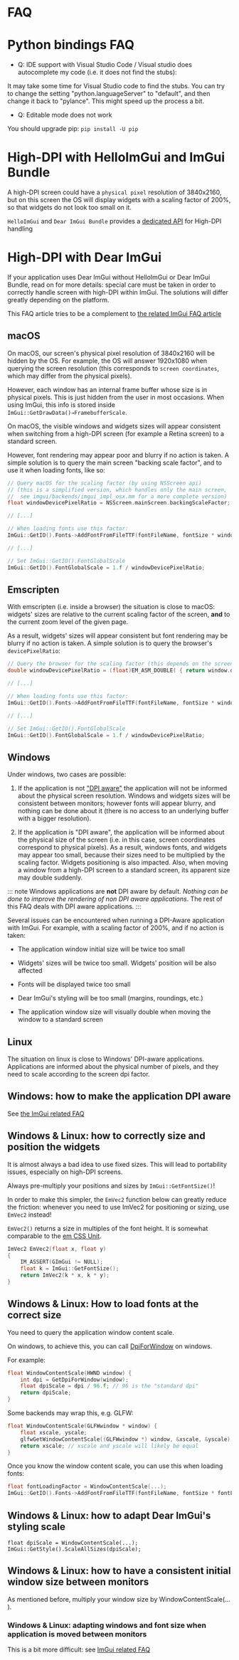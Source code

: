 # FAQ

# Python bindings FAQ

-   Q: IDE support with Visual Studio Code / Visual studio does autocomplete my code (i.e. it does not find the stubs):

It may take some time for Visual Studio code to find the stubs. You can try to change the setting \"python.languageServer\" to \"default\", and then change it back to \"pylance\". This might speed up the process a bit.

-   Q: Editable mode does not work

You should upgrade pip: `pip install -U pip`

# High-DPI with HelloImGui and ImGui Bundle

A high-DPI screen could have a `physical pixel` resolution of 3840x2160, but on this screen the OS will display widgets with a scaling factor of 200%, so that widgets do not look too small on it.

`HelloImGui` and `Dear ImGui Bundle` provides a [dedicated API](https://github.com/pthom/hello_imgui/blob/master/src/hello_imgui/dpi_aware.h) for High-DPI handling

# High-DPI with Dear ImGui

If your application uses Dear ImGui without HelloImGui or Dear ImGui Bundle, read on for more details: special care must be taken in order to correctly handle screen with high-DPI within ImGui. The solutions will differ greatly depending on the platform.

This FAQ article tries to be a complement to [the related ImGui FAQ article](https://github.com/ocornut/imgui/blob/master/docs/FAQ.md#q-how-should-i-handle-dpi-in-my-application)

## macOS

On macOS, our screen's physical pixel resolution of 3840x2160 will be hidden by the OS. For example, the OS will answer 1920x1080 when querying the screen resolution (this corresponds to `screen coordinates`, which may differ from the physical pixels).

However, each window has an internal frame buffer whose size is in physical pixels. This is just hidden from the user in most occasions. When using ImGui, this info is stored inside `ImGui::GetDrawData()→FramebufferScale`.

On macOS, the visible windows and widgets sizes will appear consistent when switching from a high-DPI screen (for example a Retina screen) to a standard screen.

However, font rendering may appear poor and blurry if no action is taken. A simple solution is to query the main screen \"backing scale factor\", and to use it when loading fonts, like so:

``` cpp
// Query macOS for the scaling factor (by using NSScreen api)
// (this is a simplified version, which handles only the main screen,
//  see imgui/backends/imgui_impl_osx.mm for a more complete version)
float windowDevicePixelRatio = NSScreen.mainScreen.backingScaleFactor;

// [...]

// When loading fonts use this factor:
ImGui::GetIO().Fonts->AddFontFromFileTTF(fontFileName, fontSize * windowDevicePixelRatio);

// [...]

// Set ImGui::GetIO().FontGlobalScale
ImGui::GetIO().FontGlobalScale = 1.f / windowDevicePixelRatio;
```

## Emscripten

With emscripten (i.e. inside a browser) the situation is close to macOS: widgets\' sizes are relative to the current scaling factor of the screen, **and** to the current zoom level of the given page.

As a result, widgets\' sizes will appear consistent but font rendering may be blurry if no action is taken. A simple solution is to query the browser's `devicePixelRatio`:

``` cpp
// Query the browser for the scaling factor (this depends on the screen scaling factor and on the browser zoom level)
double windowDevicePixelRatio = (float)EM_ASM_DOUBLE( { return window.devicePixelRatio; });

// [...]

// When loading fonts use this factor:
ImGui::GetIO().Fonts->AddFontFromFileTTF(fontFileName, fontSize * windowDevicePixelRatio);

// [...]

// Set ImGui::GetIO().FontGlobalScale
ImGui::GetIO().FontGlobalScale = 1.f / windowDevicePixelRatio;
```

## Windows

Under windows, two cases are possible:

1.  If the application is not [\"DPI aware\"](https://learn.microsoft.com/en-us/windows/win32/hidpi/setting-the-default-dpi-awareness-for-a-process) the application will not be informed about the physical screen resolution. Windows and widgets sizes will be consistent between monitors; however fonts will appear blurry, and nothing can be done about it (there is no access to an underlying buffer with a bigger resolution).

2.  If the application is \"DPI aware\", the application will be informed about the physical size of the screen (i.e. in this case, screen coordinates correspond to physical pixels). As a result, windows fonts, and widgets may appear too small, because their sizes need to be multiplied by the scaling factor. Widgets positioning is also impacted. Also, when moving a window from a high-DPI screen to a standard screen, its apparent size may double suddenly.

::: note
Windows applications are **not** DPI aware by default. *Nothing can be done to improve the rendering of non DPI aware applications*. The rest of this FAQ deals with DPI aware applications.
:::

Several issues can be encountered when running a DPI-Aware application with ImGui. For example, with a scaling factor of 200%, and if no action is taken:

-   The application window initial size will be twice too small

-   Widgets\' sizes will be twice too small. Widgets\' position will be also affected

-   Fonts will be displayed twice too small

-   Dear ImGui's styling will be too small (margins, roundings, etc.)

-   The application window size will visually double when moving the window to a standard screen

## Linux

The situation on linux is close to Windows\' DPI-aware applications. Applications are informed about the physical number of pixels, and they need to scale according to the screen dpi factor.

## Windows: how to make the application DPI aware

See [the ImGui related FAQ](https://github.com/ocornut/imgui/blob/master/docs/FAQ.md#q-how-should-i-handle-dpi-in-my-application)

## Windows & Linux: how to correctly size and position the widgets

It is almost always a bad idea to use fixed sizes. This will lead to portability issues, especially on high-DPI screens.

Always pre-multiply your positions and sizes by `ImGui::GetFontSize()`!

In order to make this simpler, the `EmVec2` function below can greatly reduce the friction: whenever you need to use ImVec2 for positioning or sizing, use `EmVec2` instead!

`EmVec2()` returns a size in multiples of the font height. It is somewhat comparable to the [em CSS Unit](https://lyty.dev/css/css-unit.html).

``` cpp
ImVec2 EmVec2(float x, float y)
{
    IM_ASSERT(GImGui != NULL);
    float k = ImGui::GetFontSize();
    return ImVec2(k * x, k * y);
}
```

## Windows & Linux: How to load fonts at the correct size

You need to query the application window content scale.

On windows, to achieve this, you can call [DpiForWindow](https://learn.microsoft.com/en-us/windows/win32/api/winuser/nf-winuser-getdpiforwindow) on windows.

For example:

``` cpp
float WindowContentScale(HWND window) {
    int dpi = GetDpiForWindow(window);
    float dpiScale = dpi / 96.f; // 96 is the "standard dpi"
    return dpiScale;
}
```

Some backends may wrap this, e.g. GLFW:

``` cpp
float WindowContentScale(GLFWwindow * window) {
    float xscale, yscale;
    glfwGetWindowContentScale((GLFWwindow *) window, &xscale, &yscale);
    return xscale; // xscale and yscale will likely be equal
}
```

Once you know the window content scale, you can use this when loading fonts:

``` cpp
float fontLoadingFactor = WindowContentScale(...);
ImGui::GetIO().Fonts->AddFontFromFileTTF(fontFileName, fontSize * fontLoadingFactor);
```

## Windows & Linux: how to adapt Dear ImGui's styling scale

``` cppp
float dpiScale = WindowContentScale(...);
ImGui::GetStyle().ScaleAllSizes(dpiScale);
```

## Windows & Linux: how to have a consistent initial window size between monitors

As mentioned before, multiply your window size by WindowContentScale(...​).

### Windows & Linux: adapting windows and font size when application is moved between monitors

This is a bit more difficult: see [ImGui related FAQ](https://github.com/ocornut/imgui/blob/master/docs/FAQ.md#q-how-should-i-handle-dpi-in-my-application)
